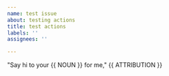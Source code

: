 ```yaml
---
name: test issue
about: testing actions
title: test actions
labels: ''
assignees: ''

---
```

<!--#
NOUN=mother
ATTRIBUTION=Mark Wahlberg
$-->

"Say hi to your {{ NOUN }} for me," {{ ATTRIBUTION }}


